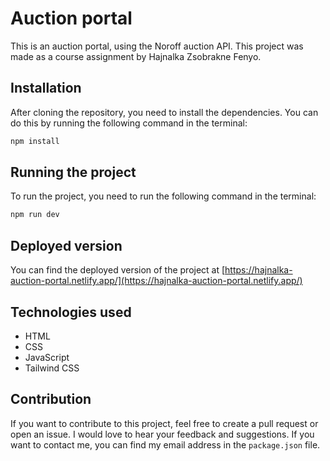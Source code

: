 # Auction portal

This is an auction portal, using the Noroff auction API.
This project was made as a course assignment by Hajnalka Zsobrakne Fenyo.

## Installation

After cloning the repository, you need to install the dependencies. You can do this by running the following command in the terminal:

```bash
npm install
```

## Running the project

To run the project, you need to run the following command in the terminal:

```bash
npm run dev
```

## Deployed version

You can find the deployed version of the project at [https://hajnalka-auction-portal.netlify.app/](https://hajnalka-auction-portal.netlify.app/)

## Technologies used
- HTML
- CSS   
- JavaScript
- Tailwind CSS

## Contribution
If you want to contribute to this project, feel free to create a pull request or open an issue. I would love to hear your feedback and suggestions.
If you want to contact me, you can find my email address in the `package.json` file.
